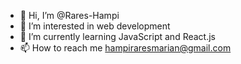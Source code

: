- 👋 Hi, I’m @Rares-Hampi
- 👀 I’m interested in web development
- 🌱 I’m currently learning JavaScript and React.js
- 📫 How to reach me hampiraresmarian@gmail.com

<!---
Rares-Hampi/Rares-Hampi is a ✨ special ✨ repository because its `README.md` (this file) appears on your GitHub profile.
You can click the Preview link to take a look at your changes.
--->
